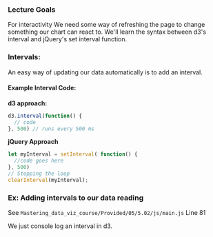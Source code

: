 ### Lecture Goals

  For interactivity We need some way of refreshing the page to change something our chart can react to.
  We'll learn the syntax between d3's interval and jQuery's set interval function.




### Intervals:

An easy way of updating our data automatically is to add an interval.

#### Example Interval Code:
**d3 approach:**
```js
d3.interval(function() {
  // code
}, 500) // runs every 500 ms
```
**jQuery Approach**
```js
let myInterval = setInterval( function() {
  //code goes here
}, 500)
// Stopping the loop
clearInterval(myInterval);
```

### Ex: Adding intervals to our data reading

See `Mastering_data_viz_course/Provided/05/5.02/js/main.js` Line 81

We just console log an interval in d3.